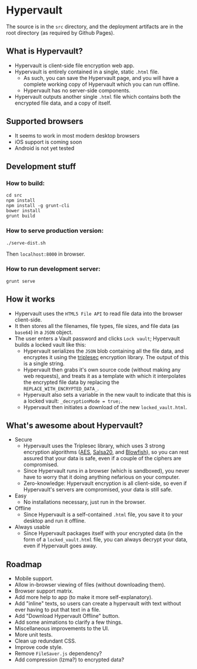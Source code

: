 Hypervault
==========

The source is in the `src` directory, and the deployment artifacts are in the root directory (as required by Github Pages).

## What is Hypervault?

* Hypervault is client-side file encryption web app.
* Hypervault is entirely contained in a single, static `.html` file.
    - As such, you can save the Hypervault page, and you will have a complete working copy of Hypervault which you can run offline.
    - Hypervault has no server-side components.
* Hypervault outputs another single `.html` file which contains both the encrypted file data, and a copy of itself.

## Supported browsers

* It seems to work in most modern desktop browsers
* iOS support is coming soon
* Android is not yet tested

## Development stuff

### How to build:

    cd src
    npm install
    npm install -g grunt-cli
    bower install
    grunt build

### How to serve production version:

    ./serve-dist.sh

Then `localhost:8000` in browser.

### How to run development server:

    grunt serve

## How it works

* Hypervault uses the `HTML5 File API` to read file data into the browser client-side.
* It then stores all the filenames, file types, file sizes, and file data (as `base64`) in a `JSON` object.
* The user enters a Vault password and clicks `Lock vault`; Hypervault builds a locked vault like this:
    - Hypervault serializes the `JSON` blob containing all the file data, and encryptes it using the [triplesec](https://github.com/keybase/triplesec) encryption library. The output of this is a single string.
    - Hypervault then grabs it's own source code (without making any web requests), and treats it as a template with which it interpolates the encrypted file data by replacing the `REPLACE_WITH_ENCRYPTED_DATA_`.
    - Hypervault also sets a variable in the new vault to indicate that this is a locked vault: `_decryptionMode = true;`.
    - Hypervault then initiates a download of the new `locked_vault.html`.

## What's awesome about Hypervault?

* Secure
    - Hypervault uses the Triplesec library, which uses 3 strong encryption algorithms ([AES](https://en.wikipedia.org/wiki/Advanced_Encryption_Standard), [Salsa20](https://en.wikipedia.org/wiki/Salsa20), and [Blowfish](https://en.wikipedia.org/wiki/Blowfish_(cipher))), so you can rest assured that your data is safe, even if a couple of the ciphers are compromised.
    - Since Hypervault runs in a browser (which is sandboxed), you never have to worry that it doing anything nefarious on your computer.
    - Zero-knowledge: Hypervault encryption is all client-side, so even if Hypervault's servers are compromised, your data is still safe.
* Easy
    - No installations necessary, just run in the browser.
* Offline
    - Since Hypervault is a self-contained `.html` file, you save it to your desktop and run it offline.
* Always usable
    - Since Hypervault packages itself with your encrypted data (in the form of a `locked_vault.html` file, you can always decrypt your data, even if Hypervault goes away.

## Roadmap

* Mobile support.
* Allow in-browser viewing of files (without downloading them).
* Browser support matrix.
* Add more help to app (to make it more self-explanatory).
* Add "inline" texts, so users can create a hypervault with text without ever having to put that text in a file.
* Add "Download Hypervault Offline" button.
* Add some animations to clarify a few things.
* Miscellaneous improvements to the UI.
* More unit tests.
* Clean up redundant CSS.
* Improve code style.
* Remove `FileSaver.js` dependency?
* Add compression (lzma?) to encrypted data?

